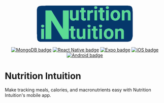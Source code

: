 <p align="center">
  <a href="https://github.com/juangutierrez01/nutrition-intuition-mobile/"><img src="./logo.png" alt="Nutrition Intuition logo" width="60%"></a>
</p>

<p align="center">
  <a href="/"><img src="https://img.shields.io/badge/MongoDB-4EA94B?logo=mongodb&logoColor=white" alt="MongoDB badge"></a>
  <a href="/"><img src="https://img.shields.io/badge/React_Native-20232A?logo=react&logoColor=61DAFB" alt="React Native badge"></a>
  <a href="/"><img src="https://img.shields.io/badge/Expo-000000?logo=expo&logoColor=61DAFB" alt="Expo badge"></a>
  <a href="/"><img src="https://img.shields.io/badge/iOS-999999?logo=apple&logoColor=white" alt="iOS badge"></a>
  <a href="/"><img src="https://img.shields.io/badge/Android-A4C639?logo=android&logoColor=white" alt="Android badge"></a>
</p>

# Nutrition Intuition

Make tracking meals, calories, and macronutrients easy with Nutrition Intuition's mobile app.
